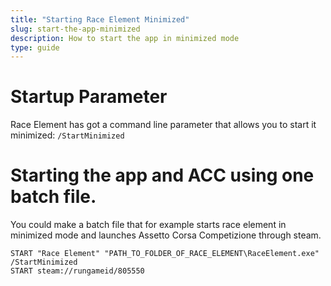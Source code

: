 ```yaml
---
title: "Starting Race Element Minimized"
slug: start-the-app-minimized
description: How to start the app in minimized mode
type: guide 
---
```

# Startup Parameter
Race Element has got a command line parameter that allows you to start it minimized: `/StartMinimized`

# Starting the app and ACC using one batch file.
You could make a batch file that for example starts race element in minimized mode and launches Assetto Corsa Competizione through steam.
```
START "Race Element" "PATH_TO_FOLDER_OF_RACE_ELEMENT\RaceElement.exe" /StartMinimized
START steam://rungameid/805550
```
